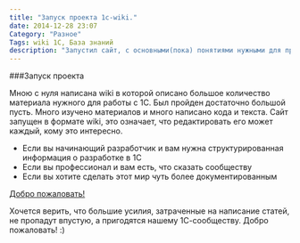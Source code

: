```yaml
---
title: "Запуск проекта 1с-wiki."
date: 2014-12-28 23:07
Category: "Разное"
Tags: wiki 1C, База знаний
description: "Запустил сайт, с основными(пока) понятиями нужными для программирования в 1С."
---
```


###Запуск проекта

Мною с нуля написана wiki в которой описано большое количество материала нужного для работы с 1С. Был пройден достаточно большой пусть. Много изучено материалов и много написано кода и текста. Сайт запущен в формате wiki, это означает, что редактировать его может каждый, кому это интересно. 
 
* Если вы начинающий разработчик и вам нужна структурированная информация о разработке в 1С
* Если вы профессионал и вам есть, что сказать сообществу
* Если вы хотите сделать этот мир чуть более документированным

[Добро пожаловать!](http://wiki-1c.ru/)
 
Хочется верить, что большие усилия, затраченные на написание статей, не пропадут впустую, а пригодятся нашему 1С-сообществу. Добро пожаловать! :)